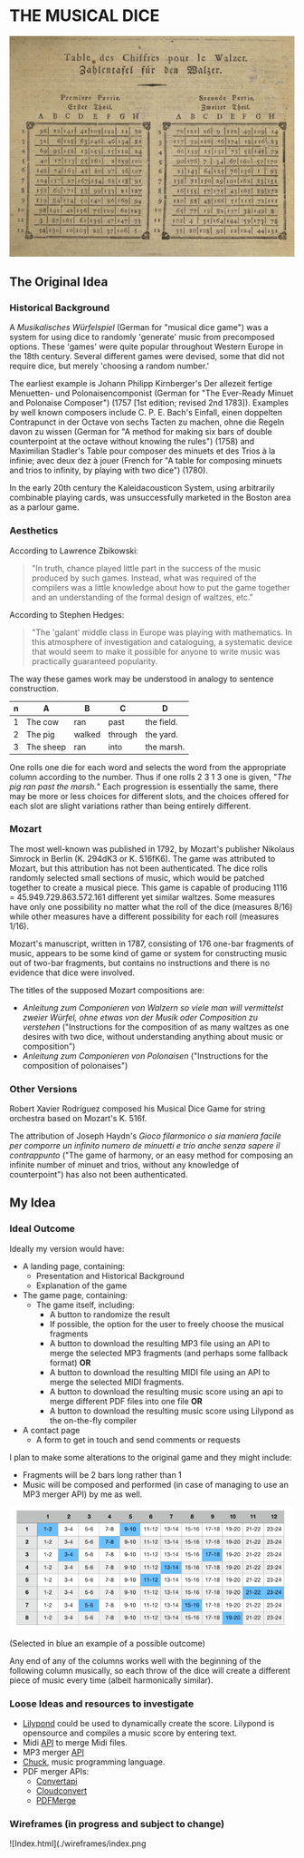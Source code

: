 # **THE MUSICAL DICE**

![Original Edition](assets/images/mozart-game.jpg)

## The Original Idea

### Historical Background

A *Musikalisches Würfelspiel* (German for "musical dice game") was a system for using dice to randomly 'generate' music from precomposed options. These 'games' were quite popular throughout Western Europe in the 18th century. Several different games were devised, some that did not require dice, but merely 'choosing a random number.'

The earliest example is Johann Philipp Kirnberger's Der allezeit fertige Menuetten- und Polonaisencomponist (German for "The Ever-Ready Minuet and Polonaise Composer") (1757 [1st edition; revised 2nd 1783]). Examples by well known composers include C. P. E. Bach's Einfall, einen doppelten Contrapunct in der Octave von sechs Tacten zu machen, ohne die Regeln davon zu wissen (German for "A method for making six bars of double counterpoint at the octave without knowing the rules") (1758) and Maximilian Stadler's Table pour composer des minuets et des Trios à la infinie; avec deux dez à jouer (French for "A table for composing minuets and trios to infinity, by playing with two dice") (1780).

In the early 20th century the Kaleidacousticon System, using arbitrarily combinable playing cards, was unsuccessfully marketed in the Boston area as a parlour game.

### Aesthetics

According to Lawrence Zbikowski:
> "In truth, chance played little part in the success of the music produced by such games. Instead, what was required of the compilers was a little knowledge about how to put the game together and an understanding of the formal design of waltzes, etc."

According to Stephen Hedges:
> "The 'galant' middle class in Europe was playing with mathematics. In this atmosphere of investigation and cataloguing, a systematic device that would seem to make it possible for anyone to write music was practically guaranteed popularity.

The way these games work may be understood in analogy to sentence construction.

| n   | A         | B      | C       | D          |
| --- | --------- | ------ | ------- | ---------- |
| 1   | The cow   | ran    | past    | the field. |
| 2   | The pig   | walked | through | the yard.  |
| 3   | The sheep | ran    | into    | the marsh. |

One rolls one die for each word and selects the word from the appropriate column according to the number. Thus if one rolls 2 3 1 3 one is given, "*The pig ran past the marsh.*" Each progression is essentially the same, there may be more or less choices for different slots, and the choices offered for each slot are slight variations rather than being entirely different.

### Mozart

The most well-known was published in 1792, by Mozart's publisher Nikolaus Simrock in Berlin (K. 294dK3 or K. 516fK6). The game was attributed to Mozart, but this attribution has not been authenticated. The dice rolls randomly selected small sections of music, which would be patched together to create a musical piece. This game is capable of producing 1116 = 45.949.729.863.572.161 different yet similar waltzes.
Some measures have only one possibility no matter what the roll of the dice (measures 8/16) while other measures have a different possibility for each roll (measures 1/16).

Mozart's manuscript, written in 1787, consisting of 176 one-bar fragments of music, appears to be some kind of game or system for constructing music out of two-bar fragments, but contains no instructions and there is no evidence that dice were involved.

The titles of the supposed Mozart compositions are:

- *Anleitung zum Componieren von Walzern so viele man will vermittelst zweier Würfel, ohne etwas von der Musik oder Composition zu verstehen* ("Instructions for the composition of as many waltzes as one desires with two dice, without understanding anything about music or composition")
- *Anleitung zum Componieren von Polonaisen* ("Instructions for the composition of polonaises")

### Other Versions

Robert Xavier Rodríguez composed his Musical Dice Game for string orchestra based on Mozart's K. 516f.

The attribution of Joseph Haydn's *Gioco filarmonico o sia maniera facile per comporre un infinito numero de minuetti e trio anche senza sapere il contrappunto* ("The game of harmony, or an easy method for composing an infinite number of minuet and trios, without any knowledge of counterpoint") has also not been authenticated.

## My Idea

### Ideal Outcome

Ideally my version would have:

- A landing page, containing:
  - Presentation and Historical Background
  - Explanation of the game
- The game page, containing:
  - The game itself, including:
    - A button to randomize the result
    - If possible, the option for the user to freely choose the musical fragments
    - A button to download the resulting MP3 file using an API to merge the selected MP3 fragments (and perhaps some fallback format) **OR**
    - A button to download the resulting MIDI file using an API to merge the selected MIDI fragments.
    - A button to download the resulting music score using an api to merge different PDF files into one file **OR**
    - A button to download the resulting music score using Lilypond as the on-the-fly compiler
- A contact page
  - A form to get in touch and send comments or requests

I plan to make some alterations to the original game and they might include:

- Fragments will be 2 bars long rather than 1
- Music will be composed and performed (in case of managing to use an MP3 merger API) by me as well.

![table](./assets/imgsREADME/table.png)

(Selected  in blue an example of a possible outcome)

Any end of any of the columns works well with the beginning of the following column musically, so each throw of the dice will create a different piece of music every time (albeit harmonically similar).

### Loose Ideas and resources to investigate

- [Lilypond](http://lilypond.org/index.html) could be used to dynamically create the score. Lilypond is opensource and compiles a music score by entering text.
- Midi [API](https://www.keithmcmillen.com/blog/making-music-in-the-browser-web-midi-api/) to merge Midi files.
- MP3 merger [API](https://github.com/jackedgson/crunker)
- [Chuck](https://chuck.cs.princeton.edu/), music programming language.
- PDF merger APIs:
  - [Convertapi](https://www.convertapi.com/pdf-to-merge)
  - [Cloudconvert](https://cloudconvert.com/api/v1/mergepdf)
  - [PDFMerge](https://pdfmerge.smartsfile.com/api.html)

### Wireframes (in progress and subject to change)

![Index.html](./wireframes/index.png
